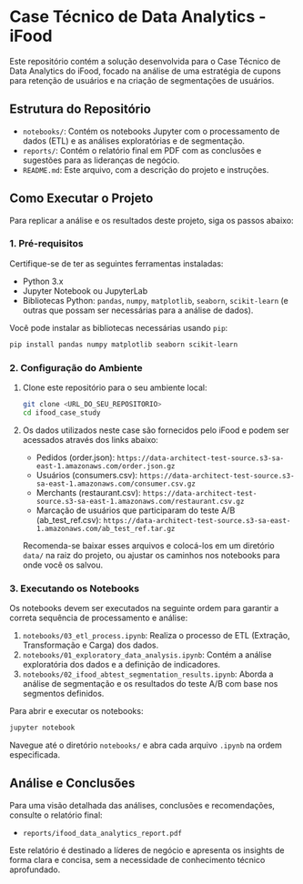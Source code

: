 # Case Técnico de Data Analytics - iFood

Este repositório contém a solução desenvolvida para o Case Técnico de Data Analytics do iFood, focado na análise de uma estratégia de cupons para retenção de usuários e na criação de segmentações de usuários.

## Estrutura do Repositório

- `notebooks/`: Contém os notebooks Jupyter com o processamento de dados (ETL) e as análises exploratórias e de segmentação.
- `reports/`: Contém o relatório final em PDF com as conclusões e sugestões para as lideranças de negócio.
- `README.md`: Este arquivo, com a descrição do projeto e instruções.

## Como Executar o Projeto

Para replicar a análise e os resultados deste projeto, siga os passos abaixo:

### 1. Pré-requisitos

Certifique-se de ter as seguintes ferramentas instaladas:

- Python 3.x
- Jupyter Notebook ou JupyterLab
- Bibliotecas Python: `pandas`, `numpy`, `matplotlib`, `seaborn`, `scikit-learn` (e outras que possam ser necessárias para a análise de dados).

Você pode instalar as bibliotecas necessárias usando `pip`:

```bash
pip install pandas numpy matplotlib seaborn scikit-learn
```

### 2. Configuração do Ambiente

1. Clone este repositório para o seu ambiente local:

   ```bash
   git clone <URL_DO_SEU_REPOSITORIO>
   cd ifood_case_study
   ```

2. Os dados utilizados neste case são fornecidos pelo iFood e podem ser acessados através dos links abaixo:

   - Pedidos (order.json): `https://data-architect-test-source.s3-sa-east-1.amazonaws.com/order.json.gz`
   - Usuários (consumers.csv): `https://data-architect-test-source.s3-sa-east-1.amazonaws.com/consumer.csv.gz`
   - Merchants (restaurant.csv): `https://data-architect-test-source.s3-sa-east-1.amazonaws.com/restaurant.csv.gz`
   - Marcação de usuários que participaram do teste A/B (ab_test_ref.csv): `https://data-architect-test-source.s3-sa-east-1.amazonaws.com/ab_test_ref.tar.gz`

   Recomenda-se baixar esses arquivos e colocá-los em um diretório `data/` na raiz do projeto, ou ajustar os caminhos nos notebooks para onde você os salvou.

### 3. Executando os Notebooks

Os notebooks devem ser executados na seguinte ordem para garantir a correta sequência de processamento e análise:

1. `notebooks/03_etl_process.ipynb`: Realiza o processo de ETL (Extração, Transformação e Carga) dos dados.
2. `notebooks/01_exploratory_data_analysis.ipynb`: Contém a análise exploratória dos dados e a definição de indicadores.
3. `notebooks/02_ifood_abtest_segmentation_results.ipynb`: Aborda a análise de segmentação e os resultados do teste A/B com base nos segmentos definidos.

Para abrir e executar os notebooks:

```bash
jupyter notebook
```

Navegue até o diretório `notebooks/` e abra cada arquivo `.ipynb` na ordem especificada.

## Análise e Conclusões

Para uma visão detalhada das análises, conclusões e recomendações, consulte o relatório final:

- `reports/ifood_data_analytics_report.pdf`

Este relatório é destinado a líderes de negócio e apresenta os insights de forma clara e concisa, sem a necessidade de conhecimento técnico aprofundado.
